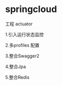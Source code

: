 # springcloud

<p>工程 actuator</p>
<p>1.引入运行状态监控</p>
<p>2.多profiles 配置</p>
<p>3.整合Swagger2</p>
<p>4.整合Jpa</p>
<p>5.整合Redis</p>

